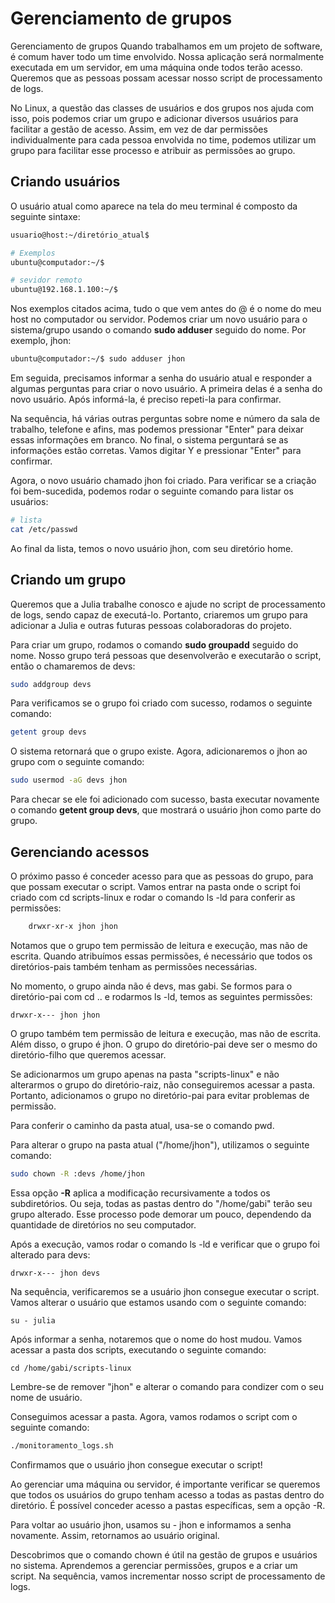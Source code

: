 # Gerenciamento de grupos

Gerenciamento de grupos
Quando trabalhamos em um projeto de software, é comum haver todo um time envolvido. Nossa aplicação será normalmente executada em um servidor, em uma máquina onde todos terão acesso. Queremos que as pessoas possam acessar nosso script de processamento de logs.

No Linux, a questão das classes de usuários e dos grupos nos ajuda com isso, pois podemos criar um grupo e adicionar diversos usuários para facilitar a gestão de acesso. Assim, em vez de dar permissões individualmente para cada pessoa envolvida no time, podemos utilizar um grupo para facilitar esse processo e atribuir as permissões ao grupo.

## Criando usuários
O usuário atual como aparece na tela do meu terminal é composto da seguinte sintaxe: 
```bash
usuario@host:~/diretório_atual$

# Exemplos
ubuntu@computador:~/$

# sevidor remoto
ubuntu@192.168.1.100:~/$
```
Nos exemplos citados acima, tudo o que vem antes do @  é o nome do meu host no computador ou servidor. Podemos criar um novo usuário para o sistema/grupo usando o comando **sudo adduser** seguido do nome. Por exemplo, jhon:

```bash
ubuntu@computador:~/$ sudo adduser jhon
```
Em seguida, precisamos informar a senha do usuário atual e responder a algumas perguntas para criar o novo usuário. A primeira delas é a senha do novo usuário. Após informá-la, é preciso repeti-la para confirmar.

Na sequência, há várias outras perguntas sobre nome e número da sala de trabalho, telefone e afins, mas podemos pressionar "Enter" para deixar essas informações em branco. No final, o sistema perguntará se as informações estão corretas. Vamos digitar Y e pressionar "Enter" para confirmar.

Agora, o novo usuário chamado jhon foi criado. Para verificar se a criação foi bem-sucedida, podemos rodar o seguinte comando para listar os usuários:

```bash
# lista
cat /etc/passwd
```
Ao final da lista, temos o novo usuário jhon, com seu diretório home.

## Criando um grupo
Queremos que a Julia trabalhe conosco e ajude no script de processamento de logs, sendo capaz de executá-lo. Portanto, criaremos um grupo para adicionar a Julia e outras futuras pessoas colaboradoras do projeto.

Para criar um grupo, rodamos o comando **sudo groupadd** seguido do nome. Nosso grupo terá pessoas que desenvolverão e executarão o script, então o chamaremos de devs:

```bash
sudo addgroup devs
```

Para verificamos se o grupo foi criado com sucesso, rodamos o seguinte comando:

```bash
getent group devs
```
O sistema retornará que o grupo existe. Agora, adicionaremos o jhon ao grupo com o seguinte comando:

```bash
sudo usermod -aG devs jhon
```
Para checar se ele foi adicionado com sucesso, basta executar novamente o comando **getent group devs**, que mostrará o usuário jhon como parte do grupo.

## Gerenciando acessos
O próximo passo é conceder acesso para que as pessoas do grupo, para que possam executar o script. Vamos entrar na pasta onde o script foi criado com cd scripts-linux e rodar o comando ls -ld para conferir as permissões:

  ```bash
      drwxr-xr-x jhon jhon
  ```
Notamos que o grupo tem permissão de leitura e execução, mas não de escrita. Quando atribuímos essas permissões, é necessário que todos os diretórios-pais também tenham as permissões necessárias.

No momento, o grupo ainda não é devs, mas gabi. Se formos para o diretório-pai com cd .. e rodarmos ls -ld, temos as seguintes permissões:

    drwxr-x--- jhon jhon

O grupo também tem permissão de leitura e execução, mas não de escrita. Além disso, o grupo é jhon. O grupo do diretório-pai deve ser o mesmo do diretório-filho que queremos acessar.

Se adicionarmos um grupo apenas na pasta "scripts-linux" e não alterarmos o grupo do diretório-raiz, não conseguiremos acessar a pasta. Portanto, adicionamos o grupo no diretório-pai para evitar problemas de permissão.

Para conferir o caminho da pasta atual, usa-se o comando pwd.

Para alterar o grupo na pasta atual ("/home/jhon"), utilizamos o seguinte comando:

```bash
sudo chown -R :devs /home/jhon
```
Essa opção **-R** aplica a modificação recursivamente a todos os subdiretórios. Ou seja, todas as pastas dentro do "/home/gabi" terão seu grupo alterado. Esse processo pode demorar um pouco, dependendo da quantidade de diretórios no seu computador.

Após a execução, vamos rodar o comando ls -ld e verificar que o grupo foi alterado para devs:

    drwxr-x--- jhon devs

Na sequência, verificaremos se a usuário jhon consegue executar o script. Vamos alterar o usuário que estamos usando com o seguinte comando:

    su - julia

Após informar a senha, notaremos que o nome do host mudou. Vamos acessar a pasta dos scripts, executando o seguinte comando:

    cd /home/gabi/scripts-linux

Lembre-se de remover "jhon" e alterar o comando para condizer com o seu nome de usuário.

Conseguimos acessar a pasta. Agora, vamos rodamos o script com o seguinte comando:

```bash
./monitoramento_logs.sh
```
Confirmamos que o usuário jhon consegue executar o script!

Ao gerenciar uma máquina ou servidor, é importante verificar se queremos que todos os usuários do grupo tenham acesso a todas as pastas dentro do diretório. É possível conceder acesso a pastas específicas, sem a opção -R.

Para voltar ao usuário jhon, usamos su - jhon e informamos a senha novamente. Assim, retornamos ao usuário original.

Descobrimos que o comando chown é útil na gestão de grupos e usuários no sistema. Aprendemos a gerenciar permissões, grupos e a criar um script. Na sequência, vamos incrementar nosso script de processamento de logs.